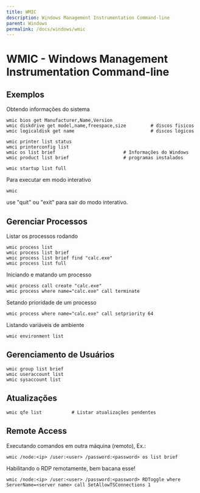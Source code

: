 ```yaml
---
title: WMIC
description: Windows Management Instrumentation Command-line
parent: Windows
permalink: /docs/windows/wmic
---
```

# WMIC - Windows Management Instrumentation Command-line

## Exemplos

Obtendo informações do sistema

    wmic bios get Manufacturer,Name,Version
    wmic diskdrive get model,name,freespace,size         # discos fisicos 
    wmic logicaldisk get name                            # discos lógicos
    
    wmic printer list status
    wmci printerconfig list
    wmic os list brief                         # Informações do Windows
    wmic product list brief                    # programas instalados  
    
    wmic startup list full

Para executar em modo interativo

    wmic

use "quit" ou "exit" para sair do modo interativo.

## Gerenciar Processos

Listar os processos rodando

    wmic process list
    wmic process list brief
    wmic process list brief find "calc.exe"
    wmic process list full

Iniciando e matando um processo

    wmic process call create "calc.exe"
    wmic process where name="calc.exe" call terminate

Setando prioridade de um processo

    wmic process where name="calc.exe" call setpriority 64

Listando variáveis de ambiente

    wmic environment list

## Gerenciamento de Usuários

    wmic group list brief
    wmic useraccount list
    wmic sysaccount list
    
## Atualizações

    wmic qfe list           # Listar atualizações pendentes

## Remote Access

Executando comandos em outra máquina (remoto), Ex.:

    wmic /node:<ip> /user:<user> /password:<password> os list brief

Habilitando o RDP remotamente, bem bacana esse!

    wmic /node:<ip> /user:<user> /password:<password> RDToggle where ServerName=<server name> call SetAllowTSConnections 1
